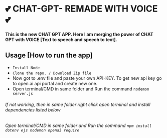 # 💕 CHAT-GPT- REMADE WITH VOICE 💕
#### This is the new CHAT GPT APP. Here I am merging the power of CHAT GPT with VOICE [Text to speech and speech to text]. 

## Usage [How to run the app]
- `Install Node`
- `Clone the repo. / Download Zip file`
- Now got to .env file and paste your own API-KEY. To get new api key go to open ai api portal and create new one.
- Open terminal/CMD in same folder and Run the command `nodemon server.js`
###### If not working, then in same folder right click open terminal and install dependencies listed below
###### Open terminal/CMD in same folder and Run the command `npm install dotenv ejs nodemon openai require`


